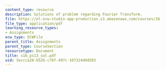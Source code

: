```yaml
---
content_type: resource
description: Solutions of problem regarding Fourier Transform.
file: https://ol-ocw-studio-app-production.s3.amazonaws.com/courses/16-01-unified-engineering-i-ii-iii-iv-fall-2005-spring-2006/3eccca20b526c76f497c107324d0d503_s16_ps13_sol.pdf
file_type: application/pdf
learning_resource_types:
- Assignments
ocw_type: OCWFile
parent_title: Assignments
parent_type: CourseSection
resourcetype: Document
title: s16_ps13_sol.pdf
uid: 3eccca20-b526-c76f-497c-107324d0d503
---
```

